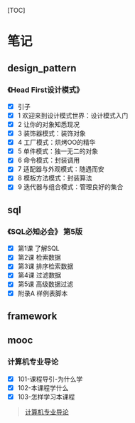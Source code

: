 [TOC]

# 笔记

## design_pattern

### 《Head First设计模式》

- [x] 引子
- [x] 1 欢迎来到设计模式世界：设计模式入门
- [x] 2 让你的对象知悉现况
- [x] 3 装饰器模式：装饰对象
- [x] 4 工厂模式：烘烤OO的精华
- [x] 5 单件模式：独一无二的对象
- [x] 6 命令模式：封装调用
- [x] 7 适配器与外观模式：随遇而安
- [x] 8 模板方法模式：封装算法
- [x] 9 迭代器与组合模式：管理良好的集合

## sql

### 《SQL必知必会》 第5版

- [x] 第1课 了解SQL
- [x] 第2课 检索数据
- [x] 第3课 排序检索数据
- [x] 第4课 过滤数据
- [x] 第5课 高级数据过滤
- [x] 附录A 样例表脚本

## framework

## mooc

### 计算机专业导论

- [x] 101-课程导引-为什么学
- [x] 102-本课程学什么
- [x] 103-怎样学习本课程 

> [计算机专业导论](https://www.icourse163.org/course/HIT-437006)
